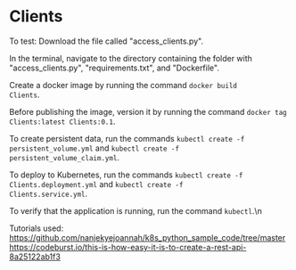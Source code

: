 # Clients
To test:
  Download the file called "access_clients.py".
  
  In the terminal, navigate to the directory containing the folder with "access_clients.py", "requirements.txt", and "Dockerfile".</break>
  
  Create a docker image by running the command <code>docker build Clients</code>.</break>
  
  Before publishing the image, version it by running the command <code>docker tag Clients:latest Clients:0.1</code>.</break>
  
  To create persistent data, run the commands <code>kubectl create -f persistent_volume.yml</code> and <code>kubectl create -f persistent_volume_claim.yml</code>.</break>
  
  To deploy to Kubernetes, run the commands <code>kubectl create -f Clients.deployment.yml</code> and <code>kubectl create -f Clients.service.yml</code>.</break>
  
  To verify that the application is running, run the command <code>kubectl</code>.\n</break>
  </break>
 
  Tutorials used: 
  https://github.com/nanjekyejoannah/k8s_python_sample_code/tree/master
  https://codeburst.io/this-is-how-easy-it-is-to-create-a-rest-api-8a25122ab1f3
